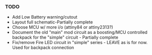 ### TODO

* Add Low Battery warning/cutout
* Layout full schematic-Partially complete
* Choose MCU w/ more i/o (attiny84 or attiny2313?)
* Document the old "main" mod circuit as a boosting/MCU controlled backpack for the "simple" circuit - Partially complete
* Fix/remove Fire LED circuit in "simple" series - LEAVE as is for now. Used for backpack connection
